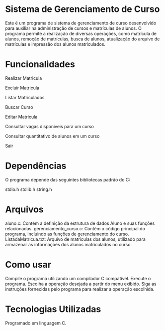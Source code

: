 # Sistema de Gerenciamento de Curso
 Este é um programa de sistema de gerenciamento de curso desenvolvido para auxiliar na administração de cursos e matrículas de alunos. O programa permite a realização de diversas operações, como matrícula de alunos, remoção de matrículas, busca de alunos, atualização do arquivo de matrículas e impressão dos alunos matriculados.
 
# Funcionalidades
Realizar Matricula

Excluir Matricula

Listar Matriculados

Buscar Curso

Editar Matricula

Consultar vagas disponiveis para um curso

Consultar quantitativo de alunos em um curso

Sair

# Dependências
O programa depende das seguintes bibliotecas padrão do C:

stdio.h
stdlib.h
string.h

# Arquivos
aluno.c: Contém a definição da estrutura de dados Aluno e suas funções relacionadas.
gerenciamento_curso.c: Contém o código principal do programa, incluindo as funções de gerenciamento do curso.
ListadaMatricua.txt: Arquivo de matrículas dos alunos, utilizado para armazenar as informações dos alunos matriculados no curso.

# Como usar
Compile o programa utilizando um compilador C compatível.
Execute o programa.
Escolha a operação desejada a partir do menu exibido.
Siga as instruções fornecidas pelo programa para realizar a operação escolhida.

# Tecnologias Utilizadas
Programado em linguagem C.
